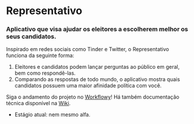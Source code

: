 # Representativo

### Aplicativo que visa ajudar os eleitores a escolherem melhor os seus candidatos.

Inspirado em redes sociais como Tinder e Twitter, o Representativo funciona da seguinte forma:
 1. Eleitores e candidatos podem lançar perguntas ao público em geral, bem como respondê-las.
 1. Comparando as respostas de todo mundo, o aplicativo mostra quais candidatos possuem uma maior afinidade política com você.

Siga o andamento do projeto no [Workflowy](https://workflowy.com/s/G_t9.ayAxEKW9Ag)!
Há também documentação técnica disponível na [Wiki](https://github.com/andregs/representativo/wiki).
- Estágio atual: nem mesmo alfa.
